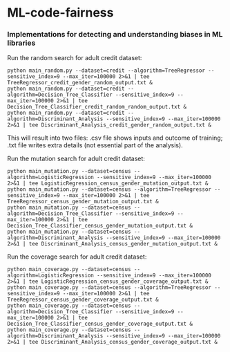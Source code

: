 # ML-code-fairness
### Implementations for detecting and understanding biases in ML libraries

Run the random search for adult credit dataset:
```
python main_random.py --dataset=credit --algorithm=TreeRegressor --sensitive_index=9 --max_iter=100000 2>&1 | tee TreeRegressor_credit_gender_random_output.txt &
python main_random.py --dataset=credit --algorithm=Decision_Tree_Classifier --sensitive_index=9 --max_iter=100000 2>&1 | tee Decision_Tree_Classifier_credit_random_random_output.txt &
python main_random.py --dataset=credit --algorithm=Discriminant_Analysis --sensitive_index=9 --max_iter=100000 2>&1 | tee Discriminant_Analysis_credit_gender_random_output.txt &
```
This will result into two files: .csv file shows inputs and outcome of training; .txt file writes extra details (not essential part of the analysis).    

Run the mutation search for adult credit dataset:
```
python main_mutation.py --dataset=census --algorithm=LogisticRegression --sensitive_index=9 --max_iter=100000 2>&1 | tee LogisticRegression_census_gender_mutation_output.txt &
python main_mutation.py --dataset=census --algorithm=TreeRegressor --sensitive_index=9 --max_iter=100000 2>&1 | tee TreeRegressor_census_gender_mutation_output.txt &
python main_mutation.py --dataset=census --algorithm=Decision_Tree_Classifier --sensitive_index=9 --max_iter=100000 2>&1 | tee Decision_Tree_Classifier_census_gender_mutation_output.txt &
python main_mutation.py --dataset=census --algorithm=Discriminant_Analysis --sensitive_index=9 --max_iter=100000 2>&1 | tee Discriminant_Analysis_census_gender_mutation_output.txt &
```
Run the coverage search for adult credit dataset:
```
python main_coverage.py --dataset=census --algorithm=LogisticRegression --sensitive_index=9 --max_iter=100000  2>&1 | tee LogisticRegression_census_gender_coverage_output.txt &
python main_coverage.py --dataset=census --algorithm=TreeRegressor --sensitive_index=9 --max_iter=100000 2>&1 | tee TreeRegressor_census_gender_coverage_output.txt &
python main_coverage.py --dataset=census --algorithm=Decision_Tree_Classifier --sensitive_index=9 --max_iter=100000 2>&1 | tee Decision_Tree_Classifier_census_gender_coverage_output.txt &
python main_coverage.py --dataset=census --algorithm=Discriminant_Analysis --sensitive_index=9 --max_iter=100000 2>&1 | tee Discriminant_Analysis_census_gender_coverage_output.txt &
```

